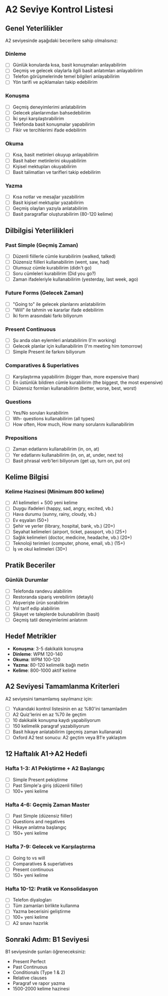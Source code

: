 # A2 Seviye Kontrol Listesi

## Genel Yeterlilikler

A2 seviyesinde aşağıdaki becerilere sahip olmalısınız:

### Dinleme
- [ ] Günlük konularda kısa, basit konuşmaları anlayabilirim
- [ ] Geçmiş ve gelecek olaylarla ilgili basit anlatımları anlayabilirim
- [ ] Telefon görüşmelerinde temel bilgileri anlayabilirim
- [ ] Yön tarifi ve açıklamaları takip edebilirim

### Konuşma
- [ ] Geçmiş deneyimlerimi anlatabilirim
- [ ] Gelecek planlarımdan bahsedebilirim
- [ ] İki şeyi karşılaştırabilirim
- [ ] Telefonda basit konuşmalar yapabilirim
- [ ] Fikir ve tercihlerimi ifade edebilirim

### Okuma
- [ ] Kısa, basit metinleri okuyup anlayabilirim
- [ ] Basit haber metinlerini okuyabilirim
- [ ] Kişisel mektupları okuyabilirim
- [ ] Basit talimatları ve tarifleri takip edebilirim

### Yazma
- [ ] Kısa notlar ve mesajlar yazabilirim
- [ ] Basit kişisel mektuplar yazabilirim
- [ ] Geçmiş olayları yazıyla anlatabilirim
- [ ] Basit paragraflar oluşturabilirim (80-120 kelime)

## Dilbilgisi Yeterlilikleri

### Past Simple (Geçmiş Zaman)
- [ ] Düzenli fiillerle cümle kurabilirim (walked, talked)
- [ ] Düzensiz fiilleri kullanabilirim (went, saw, had)
- [ ] Olumsuz cümle kurabilirim (didn't go)
- [ ] Soru cümleleri kurabilirim (Did you go?)
- [ ] Zaman ifadeleriyle kullanabilirim (yesterday, last week, ago)

### Future Forms (Gelecek Zaman)
- [ ] "Going to" ile gelecek planlarını anlatabilirim
- [ ] "Will" ile tahmin ve kararlar ifade edebilirim
- [ ] İki form arasındaki farkı biliyorum

### Present Continuous
- [ ] Şu anda olan eylemleri anlatabilirim (I'm working)
- [ ] Gelecek planlar için kullanabilirim (I'm meeting him tomorrow)
- [ ] Simple Present ile farkını biliyorum

### Comparatives & Superlatives
- [ ] Karşılaştırma yapabilirim (bigger than, more expensive than)
- [ ] En üstünlük bildiren cümle kurabilirim (the biggest, the most expensive)
- [ ] Düzensiz formları kullanabilirim (better, worse, best, worst)

### Questions
- [ ] Yes/No soruları kurabilirim
- [ ] Wh- questions kullanabilirim (all types)
- [ ] How often, How much, How many sorularını kullanabilirim

### Prepositions
- [ ] Zaman edatlarını kullanabilirim (in, on, at)
- [ ] Yer edatlarını kullanabilirim (in, on, at, under, next to)
- [ ] Basit phrasal verb'leri biliyorum (get up, turn on, put on)

## Kelime Bilgisi

### Kelime Hazinesi (Minimum 800 kelime)
- [ ] A1 kelimeleri + 500 yeni kelime
- [ ] Duygu ifadeleri (happy, sad, angry, excited, vb.)
- [ ] Hava durumu (sunny, rainy, cloudy, vb.)
- [ ] Ev eşyaları (50+)
- [ ] Şehir ve yerler (library, hospital, bank, vb.) (20+)
- [ ] Seyahat kelimeleri (airport, ticket, passport, vb.) (25+)
- [ ] Sağlık kelimeleri (doctor, medicine, headache, vb.) (20+)
- [ ] Teknoloji terimleri (computer, phone, email, vb.) (15+)
- [ ] İş ve okul kelimeleri (30+)

## Pratik Beceriler

### Günlük Durumlar
- [ ] Telefonda randevu alabilirim
- [ ] Restoranda sipariş verebilirim (detaylı)
- [ ] Alışverişte ürün sorabilirim
- [ ] Yol tarif edip alabilirim
- [ ] Şikayet ve taleplerde bulunabilirim (basit)
- [ ] Geçmiş tatil deneyimlerimi anlatırım

## Hedef Metrikler

- **Konuşma**: 3-5 dakikalık konuşma
- **Dinleme**: WPM 120-140
- **Okuma**: WPM 100-120
- **Yazma**: 80-120 kelimelik bağlı metin
- **Kelime**: 800-1000 aktif kelime

## A2 Seviyesi Tamamlanma Kriterleri

A2 seviyesini tamamlamış sayılmanız için:
- [ ] Yukarıdaki kontrol listesinin en az %80'ini tamamladım
- [ ] A2 Quiz'lerini en az %70 ile geçtim
- [ ] 10 dakikalık konuşma kaydı yapabiliyorum
- [ ] 150 kelimelik paragraf yazabiliyorum
- [ ] Basit hikaye anlatabilirim (geçmiş zaman kullanarak)
- [ ] Oxford A2 test sonucu: A2 geçtim veya B1'e yaklaştım

## 12 Haftalık A1→A2 Hedefi

### Hafta 1-3: A1 Pekiştirme + A2 Başlangıç
- [ ] Simple Present pekiştirme
- [ ] Past Simple'a giriş (düzenli fiiller)
- [ ] 100+ yeni kelime

### Hafta 4-6: Geçmiş Zaman Master
- [ ] Past Simple (düzensiz fiiller)
- [ ] Questions and negatives
- [ ] Hikaye anlatma başlangıç
- [ ] 150+ yeni kelime

### Hafta 7-9: Gelecek ve Karşılaştırma
- [ ] Going to vs will
- [ ] Comparatives & superlatives
- [ ] Present continuous
- [ ] 150+ yeni kelime

### Hafta 10-12: Pratik ve Konsolidasyon
- [ ] Telefon diyalogları
- [ ] Tüm zamanları birlikte kullanma
- [ ] Yazma becerisini geliştirme
- [ ] 100+ yeni kelime
- [ ] A2 sınavı hazırlık

## Sonraki Adım: B1 Seviyesi

B1 seviyesinde şunları öğreneceksiniz:
- Present Perfect
- Past Continuous
- Conditionals (Type 1 & 2)
- Relative clauses
- Paragraf ve rapor yazma
- 1500-2000 kelime hazinesi
